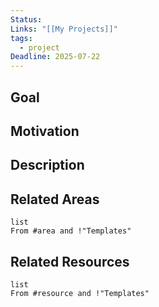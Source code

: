 ```yaml
---
Status: 
Links: "[[My Projects]]"
tags:
  - project
Deadline: 2025-07-22
---
```

## Goal

## Motivation

## Description

## Related Areas

```dataview
list
From #area and !"Templates"
```

## Related Resources

```dataview
list
From #resource and !"Templates"
```